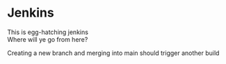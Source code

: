 # Jenkins

This is egg-hatching jenkins  
Where will ye go from here?

Creating a new branch and merging into main should trigger another build
